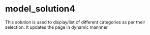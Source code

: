 # model_solution4
This solution is used to display/list of different categories as per their selection. It updates the page in dynamic mannner
